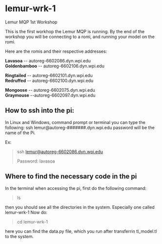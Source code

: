 # lemur-wrk-1
Lemur MQP 1st Workshop

This is the first workhop the Lemur MQP is running. By the end of the workshop you will be connecting to a romi, and running your model on the romi.

Here are the romis and their respective addresses:

**Lavasoa** -- autoreg-6602086.dyn.wpi.edu  
**Goldenbamboo** -- autoreg-6602106.dyn.wpi.edu  

**Ringtailed** -- autoreg-6602101.dyn.wpi.edu  
**Redruffed** -- autoreg-6602100.dyn.wpi.edu  

**Mongoose** -- autoreg-6602075.dyn.wpi.edu  
**Graymouse** --autoreg-6602097.dyn.wpi.edu  


## How to ssh into the pi:

In Linux and Windows, command prompt or terminal you can type the following:
ssh lemur@autoreg-#######.dyn.wpi.edu
password will be the name of the Pi.

Ex:
> ssh lemur@autoreg-6602086.dyn.wpi.edu
>
> Password: lavasoa


## Where to find the necessary code in the pi

In the terminal when accessing the pi, first do the following command:
> ls

then you should see all the directories in the system. Especially one called lemur-wrk-1
Now do:
> cd lemur-wrk-1

here you can find the data.py file, which you run after transferrin tl_model.tl to the system.
